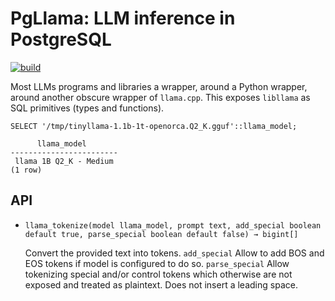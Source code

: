 # PgLlama: LLM inference in PostgreSQL

[![build](https://github.com/Florents-Tselai/pgllama/actions/workflows/build.yml/badge.svg)](https://github.com/Florents-Tselai/pgpdf/actions/workflows/build.yml)

Most LLMs programs and libraries  a wrapper, around a Python wrapper, around another obscure wrapper of `llama.cpp`.
This exposes `libllama` as SQL primitives (types and functions).

```tsql
SELECT '/tmp/tinyllama-1.1b-1t-openorca.Q2_K.gguf'::llama_model;
```

```tsql
      llama_model       
------------------------
 llama 1B Q2_K - Medium
(1 row)
```

## API

- `llama_tokenize(model llama_model, prompt text, add_special boolean default true, parse_special boolean default false) → bigint[]`

    Convert the provided text into tokens. `add_special` Allow to add BOS and EOS tokens if model is configured to do so. `parse_special` Allow tokenizing special and/or control tokens which otherwise are not exposed and treated as plaintext. Does not insert a leading space.
